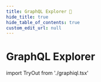 ```yaml
---
title: GraphQL Explorer 🧪
hide_title: true
hide_table_of_contents: true
custom_edit_url: null
---
```


# GraphQL Explorer

import TryOut from './graphiql.tsx'

<TryOut />
